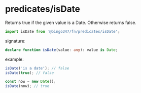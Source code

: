 # predicates/isDate

Returns true if the given value is a Date. Otherwise returns false.

```javascript
import isDate from '@bingo347/fn/predicates/isDate';
```

signature:

```typescript
declare function isDate(value: any): value is Date;
```

example:

```javascript
isDate('is a date'); // false
isDate(true); // false

const now = new Date();
isDate(now); // true
```